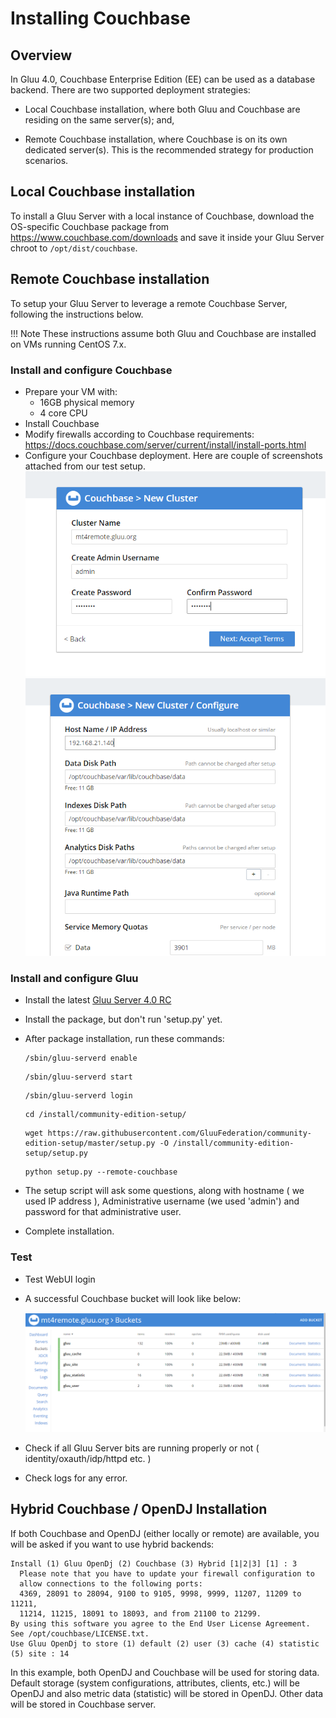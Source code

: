 # Installing Couchbase
## Overview

In Gluu 4.0, Couchbase Enterprise Edition (EE) can be used as a database backend. There are two supported deployment strategies: 

- Local Couchbase installation, where both Gluu and Couchbase are residing on the same server(s); and,

- Remote Couchbase installation, where Couchbase is on its own dedicated server(s). This is the recommended strategy for production scenarios. 

## Local Couchbase installation

To install a Gluu Server with a local instance of Couchbase, download the OS-specific Couchbase package from https://www.couchbase.com/downloads and save it inside your Gluu Server chroot to `/opt/dist/couchbase`.

## Remote Couchbase installation

To setup your Gluu Server to leverage a remote Couchbase Server, following the instructions below. 

!!! Note
    These instructions assume both Gluu and Couchbase are installed on VMs running CentOS 7.x. 

### Install and configure Couchbase

- Prepare your VM with: 
  - 16GB physical memory
  - 4 core CPU 
- Install Couchbase 
- Modify firewalls according to Couchbase requirements: https://docs.couchbase.com/server/current/install/install-ports.html
- Configure your Couchbase deployment. Here are couple of screenshots attached from our test setup. 
    ![image](./img/CB_remote_one.PNG)
    ![image](./img/CB_remote_two.PNG)

### Install and configure Gluu

- Install the latest [Gluu Server 4.0 RC](https://gluu.org/docs/ce/install-centos) 
- Install the package, but don't run 'setup.py' yet. 
- After package installation, run these commands: 
    ```
    /sbin/gluu-serverd enable
    ```
    
    ```
    /sbin/gluu-serverd start
    ```
    
    ```
    /sbin/gluu-serverd login
    ```
    
    ```
    cd /install/community-edition-setup/
    ```
    
    ```
    wget https://raw.githubusercontent.com/GluuFederation/community-edition-setup/master/setup.py -O /install/community-edition-setup/setup.py
    ```
    
    ```
    python setup.py --remote-couchbase
    ```
    
- The setup script will ask some questions, along with hostname ( we used IP address ), Administrative username (we used 'admin') and password for that administrative user. 
- Complete installation. 

### Test

- Test WebUI login
- A successful Couchbase bucket will look like below: 
 
    ![image](./img/CB_remote_successful_bucket.PNG)
 
- Check if all Gluu Server bits are running properly or not ( identity/oxauth/idp/httpd etc. ) 
- Check logs for any error. 

## Hybrid Couchbase / OpenDJ Installation

If both Couchbase and OpenDJ (either locally or remote) are available, you will be asked if you want to use hybrid backends:

```
Install (1) Gluu OpenDj (2) Couchbase (3) Hybrid [1|2|3] [1] : 3
  Please note that you have to update your firewall configuration to
  allow connections to the following ports:
  4369, 28091 to 28094, 9100 to 9105, 9998, 9999, 11207, 11209 to 11211,
  11214, 11215, 18091 to 18093, and from 21100 to 21299.
By using this software you agree to the End User License Agreement.
See /opt/couchbase/LICENSE.txt.
Use Gluu OpenDj to store (1) default (2) user (3) cache (4) statistic (5) site : 14
```

In this example, both OpenDJ and Couchbase will be used for storing data. Default storage (system configurations, attributes, clients, etc.) will be OpenDJ and also metric data (statistic) will be stored in OpenDJ. Other data will be stored in Couchbase server.
